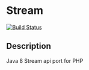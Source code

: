 # Stream
[![Build Status](https://travis-ci.org/Hyunk3l/stream.svg?branch=master)](https://travis-ci.org/Hyunk3l/stream)

## Description
Java 8 Stream api port for PHP